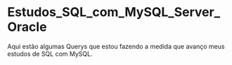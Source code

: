# Estudos_SQL_com_MySQL_Server_Oracle
Aqui estão algumas Querys que estou fazendo a medida que avanço meus estudos de SQL com MySQL.
